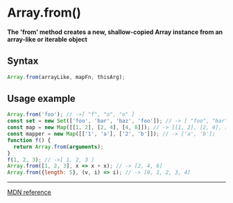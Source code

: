 # Array.from()

**The 'from' method creates a new, shallow-copied Array instance from an array-like or iterable object**

## Syntax

```js
Array.from(arrayLike, mapFn, thisArg);
```

## Usage example

```js
Array.from('foo'); // ->[ "f", "o", "o" ]
const set = new Set(['foo', 'bar', 'baz', 'foo']); // -> [ "foo", "bar", "baz" ]
const map = new Map([[1, 2], [2, 4], [4, 8]]); // -> [[1, 2], [2, 4], [4, 8]]
const mapper = new Map([['1', 'a'], ['2', 'b']]); // -> ['a', 'b'];
function f() {
  return Array.from(arguments);
}
f(1, 2, 3); // ->[ 1, 2, 3 ]
Array.from([1, 2, 3], x => x + x); // -> [2, 4, 6]
Array.from({length: 5}, (v, i) => i); // -> [0, 1, 2, 3, 4]
```

--- 

[MDN reference](https://developer.mozilla.org/en-US/docs/Web/JavaScript/Reference/Global_Objects/Array/from)
